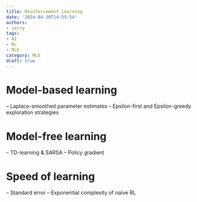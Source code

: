 ```yaml
---
title: Reinforcement Learning
date: '2024-04-30T14:59:54'
authors:
- jerry
tags:
- AI
- RL
- MLE
category: MLE
draft: true
---
```


# Model-based learning
– Laplace-smoothed parameter estimates
– Epsilon-first and Epsilon-greedy exploration strategies
# Model-free learning
– TD-learning & SARSA – Policy gradient
# Speed of learning
– Standard error
– Exponential complexity of naïve RL 
